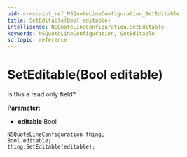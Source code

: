 ```yaml
---
uid: crmscript_ref_NSQuoteLineConfiguration_SetEditable
title: SetEditable(Bool editable)
intellisense: NSQuoteLineConfiguration.SetEditable
keywords: NSQuoteLineConfiguration, GetEditable
so.topic: reference
---
```


# SetEditable(Bool editable)

Is this a read only field?

**Parameter:** 
 - **editable** Bool

```crmscript
NSQuoteLineConfiguration thing;
Bool editable;
thing.SetEditable(editable);
```

